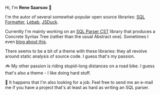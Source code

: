 Hi, I'm **Rene Saarsoo** 👋

I'm the autor of several somewhat-popular open source libraries:
[SQL Formatter][], [Lebab][], [JSDuck][].

Currently I'm mainly working on an [SQL Parser CST][] library that produces a Concrete Syntax Tree
(rather than the usual Abstract one).
Sometimes I even [blog about this][blog].

There seems to be a bit of a theme with these libraries:
they all revolve around static analysis of source code.
I guess that's my passion.

🚲 My other passion is riding stupid-long distances on a road bike.
I guess that's also a theme - I like doing hard stuff.

🔭 It happens that I'm also looking for a job.
Feel free to send me an e-mail me if you have a project that's at least as hard as writing an SQL parser.

[sql formatter]: https://github.com/sql-formatter-org/sql-formatter
[lebab]: https://github.com/lebab/lebab
[jsduck]: https://github.com/senchalabs/jsduck
[sql parser cst]: https://github.com/nene/sql-parser-cst
[blog]: http://nene.github.io/kirjutised/
